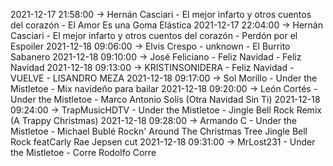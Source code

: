 2021-12-17 21:58:00 -> Hernán Casciari - El mejor infarto y otros cuentos del corazón - El Amor Es una Goma Elástica
2021-12-17 22:04:00 -> Hernán Casciari - El mejor infarto y otros cuentos del corazón - Perdón por el Espoiler
2021-12-18 09:06:00 -> Elvis Crespo - unknown - El Burrito Sabanero
2021-12-18 09:10:00 -> José Feliciano - Feliz Navidad - Feliz Navidad
2021-12-18 09:13:00 -> KRISTINSONIDERA - Feliz Navidad - VUELVE - LISANDRO MEZA
2021-12-18 09:17:00 -> Sol Morillo - Under the Mistletoe - Mix navideño para bailar
2021-12-18 09:20:00 -> León Cortés - Under the Mistletoe - Marco Antonio Solís (Otra Navidad Sin Ti)
2021-12-18 09:24:00 -> TrapMusicHDTV - Under the Mistletoe - Jingle Bell Rock Remix (A Trappy Christmas)
2021-12-18 09:28:00 -> Armando C - Under the Mistletoe - Michael Bublé   Rockn' Around The Christmas Tree  Jingle Bell Rock featCarly Rae Jepsen cut
2021-12-18 09:31:00 -> MrLost231 - Under the Mistletoe - Corre Rodolfo Corre
